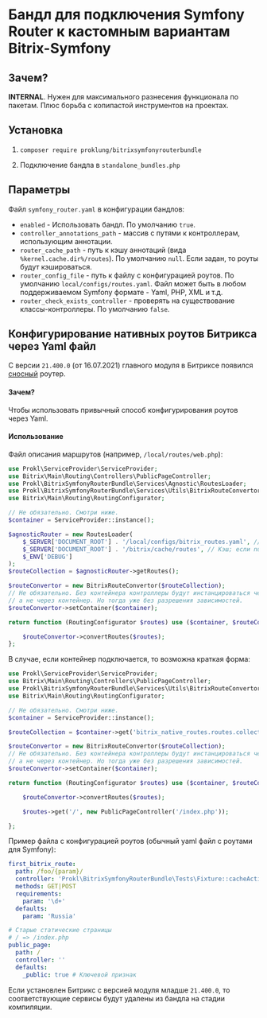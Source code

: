 # Бандл для подключения Symfony Router к кастомным вариантам Bitrix-Symfony

## Зачем?

**INTERNAL**. Нужен для максимального разнесения функционала по пакетам. Плюс борьба с копипастой инструментов 
на проектах.

## Установка

1) `composer require proklung/bitrixsymfonyrouterbundle`

2) Подключение бандла в `standalone_bundles.php`

## Параметры

Файл `symfony_router.yaml` в конфигурации бандлов:

- `enabled` - Использовать бандл. По умолчанию `true`.
- `controller_annotations_path` - массив с путями к контроллерам, использующим аннотации. 
- `router_cache_path` - путь к кэшу аннотаций (вида `%kernel.cache.dir%/routes`). По умолчанию `null`. 
   Если задан, то роуты будут кэшироваться. 
- `router_config_file` - путь к файлу с конфигурацией роутов. По умолчанию  `local/configs/routes.yaml`. Файл может быть в любом поддерживаемом Symfony формате - Yaml, PHP, XML и т.д.
- `router_check_exists_controller` - проверять на существование классы-контроллеры. По умолчанию `false`.

## Конфигурирование нативных роутов Битрикса через Yaml файл

С версии `21.400.0` (от 16.07.2021) главного модуля в Битриксе появился [сносный](https://dev.1c-bitrix.ru/learning/course/index.php?COURSE_ID=43&CHAPTER_ID=013764&LESSON_PATH=3913.3516.5062.13764) роутер.

#### Зачем?

Чтобы использовать привычный способ конфигурирования роутов через Yaml.

#### Использование

Файл описания маршрутов (например, `/local/routes/web.php`): 

```php
use Prokl\ServiceProvider\ServiceProvider;
use Bitrix\Main\Routing\Controllers\PublicPageController;
use Prokl\BitrixSymfonyRouterBundle\Services\Agnostic\RoutesLoader;
use Prokl\BitrixSymfonyRouterBundle\Services\Utils\BitrixRouteConvertor;
use Bitrix\Main\Routing\RoutingConfigurator;

// Не обязательно. Смотри ниже.
$container = ServiceProvider::instance();

$agnosticRouter = new RoutesLoader(
    $_SERVER['DOCUMENT_ROOT'] . '/local/configs/bitrix_routes.yaml', // Конфиг роутов
    $_SERVER['DOCUMENT_ROOT'] . '/bitrix/cache/routes', // Кэш; если null - без кэширования.
    $_ENV['DEBUG']
);
$routeCollection = $agnosticRouter->getRoutes();

$routeConvertor = new BitrixRouteConvertor($routeCollection);
// Не обязательно. Без контейнера контроллеры будут инстанцироваться через new,
// а не через контейнер. Но тогда уже без разрешения зависимостей.
$routeConvertor->setContainer($container);

return function (RoutingConfigurator $routes) use ($container, $routeConvertor, $routeCollection) {

    $routeConvertor->convertRoutes($routes);
};
```

В случае, если контейнер подключается, то возможна краткая форма:

```php
use Prokl\ServiceProvider\ServiceProvider;
use Bitrix\Main\Routing\Controllers\PublicPageController;
use Prokl\BitrixSymfonyRouterBundle\Services\Utils\BitrixRouteConvertor;
use Bitrix\Main\Routing\RoutingConfigurator;

// Не обязательно. Смотри ниже.
$container = ServiceProvider::instance();

$routeCollection = $container->get('bitrix_native_routes.routes.collection');

$routeConvertor = new BitrixRouteConvertor($routeCollection);
// Не обязательно. Без контейнера контроллеры будут инстанцироваться через new,
// а не через контейнер. Но тогда уже без разрешения зависимостей.
$routeConvertor->setContainer($container);

return function (RoutingConfigurator $routes) use ($container, $routeConvertor, $routeCollection) {

    $routeConvertor->convertRoutes($routes);

    $routes->get('/', new PublicPageController('/index.php'));

};
```

Пример файла с конфигурацией роутов (обычный yaml файл с роутами для Symfony):

```yaml
first_bitrix_route:
  path: /foo/{param}/
  controller: 'Prokl\BitrixSymfonyRouterBundle\Tests\Fixture::cacheAction'
  methods: GET|POST
  requirements:
    param: '\d+'
  defaults:
    param: 'Russia'

# Старые статические страницы
# / => /index.php
public_page:
  path: /
  controller: ''
  defaults:
    _public: true # Ключевой признак

```

Если установлен Битрикс с версией модуля младше `21.400.0`, то соответствующие сервисы будут
удалены из бандла на стадии компиляции.